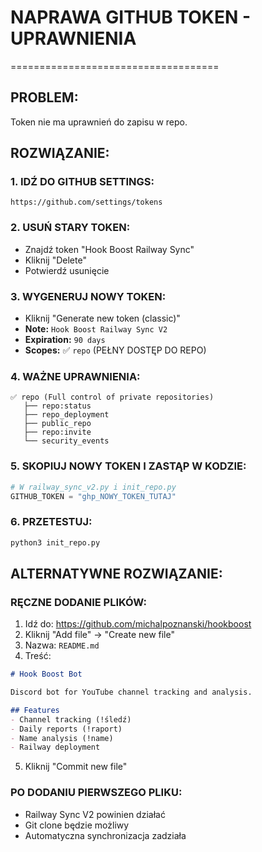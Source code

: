 # NAPRAWA GITHUB TOKEN - UPRAWNIENIA
====================================

## PROBLEM:
Token nie ma uprawnień do zapisu w repo.

## ROZWIĄZANIE:

### 1. IDŹ DO GITHUB SETTINGS:
```
https://github.com/settings/tokens
```

### 2. USUŃ STARY TOKEN:
- Znajdź token "Hook Boost Railway Sync"
- Kliknij "Delete"
- Potwierdź usunięcie

### 3. WYGENERUJ NOWY TOKEN:
- Kliknij "Generate new token (classic)"
- **Note:** `Hook Boost Railway Sync V2`
- **Expiration:** `90 days`
- **Scopes:** ✅ `repo` (PEŁNY DOSTĘP DO REPO)

### 4. WAŻNE UPRAWNIENIA:
```
✅ repo (Full control of private repositories)
   ├── repo:status
   ├── repo_deployment
   ├── public_repo
   ├── repo:invite
   └── security_events
```

### 5. SKOPIUJ NOWY TOKEN I ZASTĄP W KODZIE:

```python
# W railway_sync_v2.py i init_repo.py
GITHUB_TOKEN = "ghp_NOWY_TOKEN_TUTAJ"
```

### 6. PRZETESTUJ:
```bash
python3 init_repo.py
```

## ALTERNATYWNE ROZWIĄZANIE:

### RĘCZNE DODANIE PLIKÓW:
1. Idź do: https://github.com/michalpoznanski/hookboost
2. Kliknij "Add file" → "Create new file"
3. Nazwa: `README.md`
4. Treść:
```markdown
# Hook Boost Bot

Discord bot for YouTube channel tracking and analysis.

## Features
- Channel tracking (!śledź)
- Daily reports (!raport) 
- Name analysis (!name)
- Railway deployment
```
5. Kliknij "Commit new file"

### PO DODANIU PIERWSZEGO PLIKU:
- Railway Sync V2 powinien działać
- Git clone będzie możliwy
- Automatyczna synchronizacja zadziała 